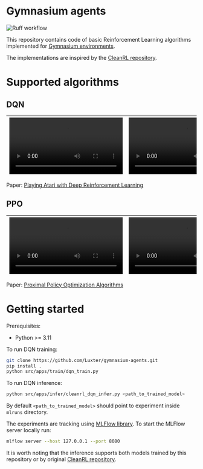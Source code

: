 # Gymnasium agents

![Ruff workflow](https://github.com/Luxter/gymnasium-agents/actions/workflows/ruff.yml/badge.svg)

This repository contains code of basic Reinforcement Learning algorithms implemented for [Gymnasium environments](https://github.com/Farama-Foundation/Gymnasium).

The implementations are inspired by the [CleanRL repository](https://github.com/vwxyzjn/cleanrl).

# Supported algorithms

## DQN

| <video src="https://github.com/user-attachments/assets/cf9dec3c-a4b2-4fcc-b499-1884c2166e11"/> | <video src="https://github.com/user-attachments/assets/52395ec7-64b0-4c44-96e0-00cac1304496"/> | <video src="https://github.com/user-attachments/assets/61867334-dfc9-4164-bb8f-3811b2819d89"/> |
| - | - | - |

Paper: [Playing Atari with Deep Reinforcement Learning](https://arxiv.org/pdf/1312.5602)

## PPO

| <video src="https://github.com/user-attachments/assets/5eb83f8a-592b-4054-969e-6cb0e9d6ef3d"/> | <video src="https://github.com/user-attachments/assets/553639f6-198e-4b4b-8d7b-960405115925"/> | <video src="https://github.com/user-attachments/assets/2c5ecd9e-114e-478e-89f8-907e5f263e84"/>
| - | - | - |

Paper: [Proximal Policy Optimization Algorithms](https://arxiv.org/pdf/1707.06347)

# Getting started

Prerequisites:
 - Python >= 3.11

To run DQN training:

```bash
git clone https://github.com/Luxter/gymnasium-agents.git
pip install .
python src/apps/train/dqn_train.py
```

To run DQN inference:
```bash
python src/apps/infer/cleanrl_dqn_infer.py <path_to_trained_model>
```

By default `<path_to_trained_model>` should point to experiment inside `mlruns` directory.

The experiments are tracking using [MLFlow library](https://mlflow.org/docs/latest/tracking.html). To start the MLFlow server locally run:
```bash
mlflow server --host 127.0.0.1 --port 8080
```

It is worth noting that the inference supports both models trained by this repository or by original [CleanRL repository](https://github.com/vwxyzjn/cleanrl).
